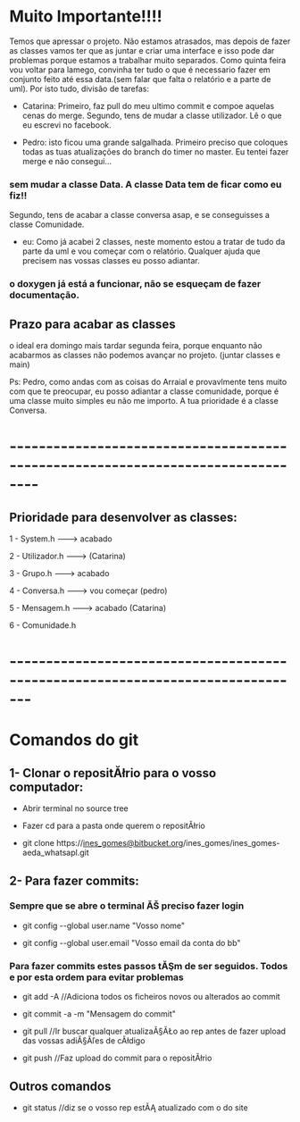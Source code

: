# Muito Importante!!!! #

Temos que apressar o projeto. Não estamos atrasados, mas depois de fazer as classes vamos ter que as juntar e criar uma interface e isso pode dar problemas porque estamos a trabalhar muito separados. 
Como quinta feira vou voltar para lamego, convinha ter tudo o que é necessario fazer em conjunto feito até essa data.(sem falar que falta o relatório e a parte de uml). 
Por isto tudo, divisão de tarefas:

- Catarina: Primeiro, faz pull do meu ultimo commit e compoe aquelas cenas do merge. Segundo, tens de mudar a classe utilizador. Lê o que eu escrevi no facebook.

- Pedro: isto ficou uma grande salgalhada. Primeiro preciso que coloques todas as tuas atualizações do branch do timer no master. Eu tentei fazer merge e não consegui...
### sem mudar a classe Data. A classe Data tem de ficar como eu fiz!! ###
 Segundo, tens de acabar a classe conversa asap, e se conseguisses a classe Comunidade.
 
- eu: Como já acabei 2 classes, neste momento estou a tratar de tudo da parte da uml e vou começar com o relatório. 
Qualquer ajuda que precisem nas vossas classes eu posso adiantar. 

### o doxygen já está a funcionar, não se esqueçam de fazer documentação. ###

## Prazo para acabar as classes ##
o ideal era domingo mais tardar segunda feira, porque enquanto não acabarmos as classes não podemos avançar no projeto. (juntar classes e main)

Ps: Pedro, como andas com as coisas do Arraial e provavlmente tens muito com que te preocupar, eu posso adiantar a classe comunidade, porque é uma classe muito simples eu não me importo. A tua prioridade é a classe Conversa. 

# -------------------------------------------------------------------------------- #

## Prioridade para desenvolver as classes: ##

1 - System.h  ---> acabado

2 - Utilizador.h ---> (Catarina)

3 - Grupo.h ---> acabado

4 - Conversa.h ---> vou começar (pedro)

5 - Mensagem.h ---> acabado (Catarina)

6 - Comunidade.h

# ------------------------------------------------------------------------------- #

# Comandos do git #

## 1- Clonar o repositĂłrio para o vosso computador: ##

* Abrir terminal no source tree

* Fazer cd para a pasta onde querem o repositĂłrio

* git clone https://ines_gomes@bitbucket.org/ines_gomes/ines_gomes-aeda_whatsapl.git

## 2- Para fazer commits: ##

### Sempre que se abre o terminal ĂŠ preciso fazer login ###

* git config --global user.name "Vosso nome"

* git config --global user.email "Vosso email da conta do bb"

### Para fazer commits estes passos tĂŞm de ser seguidos. Todos e por esta ordem para evitar problemas ###

* git add -A    //Adiciona todos os ficheiros novos ou alterados ao commit

* git commit -a -m "Mensagem do commit"

* git pull      //Ir buscar qualquer atualizaĂ§ĂŁo ao rep antes de fazer upload das 
vossas adiĂ§Ăľes de cĂłdigo

* git push     //Faz upload do commit para o repositĂłrio


## Outros comandos ##

* git status   //diz se o vosso rep estĂĄ atualizado com o do site